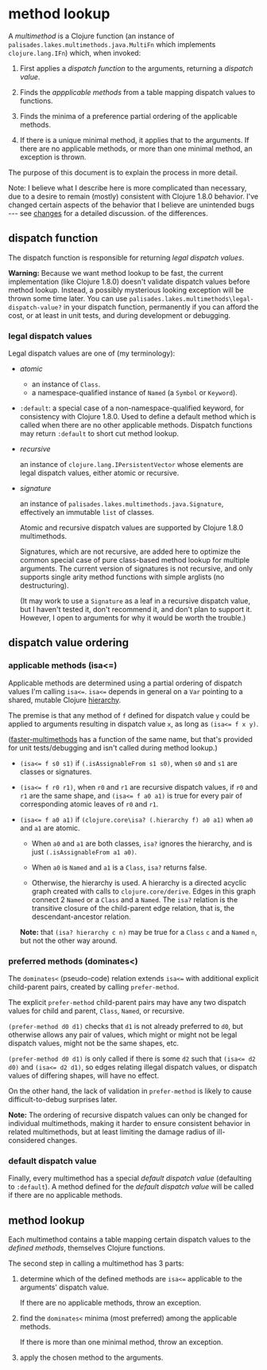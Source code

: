 # method lookup

A _multimethod_ is a Clojure function 
(an instance of `palisades.lakes.multimethods.java.MultiFn`
which implements `clojure.lang.IFn`) which, when invoked:

1. First applies a _dispatch function_ to the arguments, 
returning a _dispatch value_. 

2. Finds the  _appplicable methods_ 
from a table mapping dispatch values 
to functions.

3. Finds the minima of a preference partial ordering of
the applicable methods.

4. If there is a unique minimal method, 
it applies that to the arguments.
If there are no applicable methods, or more than one minimal 
method, an exception is thrown.
 
The purpose of this document is to explain the process in more
detail.

Note: I believe what I describe here is more complicated than necessary,
due to a desire to remain (mostly) consistent with Clojure 1.8.0
behavior. I've changed certain aspects of the behavior that
I believe are unintended bugs --- see 
[changes](https://github.com/palisades-lakes/faster-multimethods/blob/master/docs/changes.md)
for a detailed discussion. of the differences.

## dispatch function

The dispatch function is responsible for returning 
_legal dispatch values_.

**Warning:** 
Because we want method lookup to be fast,
the current implementation (like Clojure 1.8.0)
doesn't validate dispatch values before method lookup. 
Instead, a possibly mysterious looking exception will be thrown
some time later.
You can use `palisades.lakes.multimethods\legal-dispatch-value?`
in your dispatch function, permanently if you can afford the cost,
or at least in unit tests, and during development or debugging.
    
### legal dispatch values

Legal dispatch values are one of (my terminology):

- _atomic_ 

    - an instance of `Class`.
    - a namespace-qualified instance of `Named` (a `Symbol` or `Keyword`).

- `:default`: a special case of a non-namespace-qualified
keyword, for consistency with Clojure 1.8.0. Used to define
a default method which is called when there are no other applicable
methods. Dispatch functions may return `:default` to short cut
method lookup.

- _recursive_  

    an instance of `clojure.lang.IPersistentVector` 
    whose elements are legal dispatch values, 
    either atomic or recursive.

- _signature_

    an instance of `palisades.lakes.multimethods.java.Signature`,
    effectively an immutable `list` of classes.
    
    Atomic and recursive dispatch values are supported by Clojure
    1.8.0 multimethods.  
    
    Signatures, which are not recursive, are 
    added here to optimize the common special case of pure
    class-based method lookup for multiple arguments.
    The current version of signatures is not recursive,
    and only supports single arity method functions with simple
    arglists (no destructuring).
    
    (It may work to use a `Signature` as a leaf in a recursive
    dispatch value, but I haven't tested it, don't recommend it,
    and don't plan to support it. However, I open to arguments
    for why it would be worth the trouble.)
    
## dispatch value ordering
    
### applicable methods (isa<=)

Applicable methods are determined using 
a partial ordering of dispatch values I'm calling `isa<=`.
`isa<=` depends in general on a `Var` pointing
to a shared, mutable Clojure 
[hierarchy](https://clojure.org/reference/multimethods).

The premise is that any method of `f` 
defined for dispatch value `y`
could be applied to arguments resulting in dispatch value `x`,
as long as `(isa<= f x y)`.

([faster-multimethods](https://palisades-lakes.github.io/faster-multimethods/palisades.lakes.multimethods.core.html)
has a function of the same name, but that's provided for 
unit tests/debugging and isn't called during method lookup.)

- `(isa<= f s0 s1)` if `(.isAssignableFrom s1 s0)`,
when `s0` and `s1` are classes or signatures.

- `(isa<= f r0 r1)`, when `r0` and `r1` are recursive dispatch
values, if `r0` and `r1` are the same shape, and 
`(isa<= f a0 a1)` is true for every pair of corresponding atomic 
leaves of `r0` and `r1`.
 
- `(isa<= f a0 a1)` if `(clojure.core\isa? (.hierarchy f) a0 a1)`
when `a0` and `a1` are atomic.

    - When `a0` and `a1` are both classes, `isa?` ignores the
    hierarchy, and is just `(.isAssignableFrom a1 a0)`.
    
    - When `a0` is `Named` and `a1` is a `Class`, `isa?` returns 
    false. 
    
    - Otherwise, the hierarchy is used. A hierarchy is a directed
    acyclic graph created with calls to `clojure.core/derive`.
    Edges in this graph connect 2 `Named` or a `Class` and a `Named`.
    The `isa?` relation is the transitive closure of the 
    child-parent edge relation, that is, the descendant-ancestor
    relation. 
    
    **Note:** that `(isa? hierarchy c n)` may be true for 
    a `Class` `c` and
    a `Named` `n`, but not the other way around.

### preferred methods (dominates<)

The `dominates<` (pseudo-code) relation extends `isa<=`
with additional explicit child-parent pairs, created by calling 
`prefer-method`.

The explicit `prefer-method` child-parent pairs may 
have any two dispatch values for child and parent,
`Class`, `Named`, or recursive.

`(prefer-method d0 d1)` checks that `d1` is not already preferred
to `d0`, but otherwise allows any pair of values,
which might or might not be legal dispatch values,
 might not be the same shapes, etc.

`(prefer-method d0 d1)` is only called if there is some `d2`
such that `(isa<= d2 d0)` and `(isa<= d2 d1)`,
so edges relating illegal dispatch values, or dispatch values
of differing shapes, will have no effect.

On the other hand, the lack of validation in `prefer-method` is
likely to cause difficult-to-debug surprises later.

**Note:** The ordering of recursive dispatch values can only be 
changed for individual multimethods, making it harder to ensure 
consistent behavior in related multimethods, but at least limiting
the damage radius of ill-considered changes.

### default dispatch value

Finally, every multimethod has a special _default dispatch value_
(defaulting to `:default`).
A method defined for the _default dispatch value_ will be called
if there are no applicable methods.

## method lookup

Each multimethod contains a table mapping
certain dispatch values to the _defined methods_, 
themselves Clojure functions. 

The second step in calling a multimethod has 3 parts:

1. determine which of the defined methods are
`isa<=` applicable to the arguments' dispatch value.

    If there are no applicable methods, throw an exception.

2. find the `dominates<` minima (most preferred) 
among the applicable methods.

    If there is more than one minimal method, throw an exception.

3. apply the chosen method to the arguments.


   